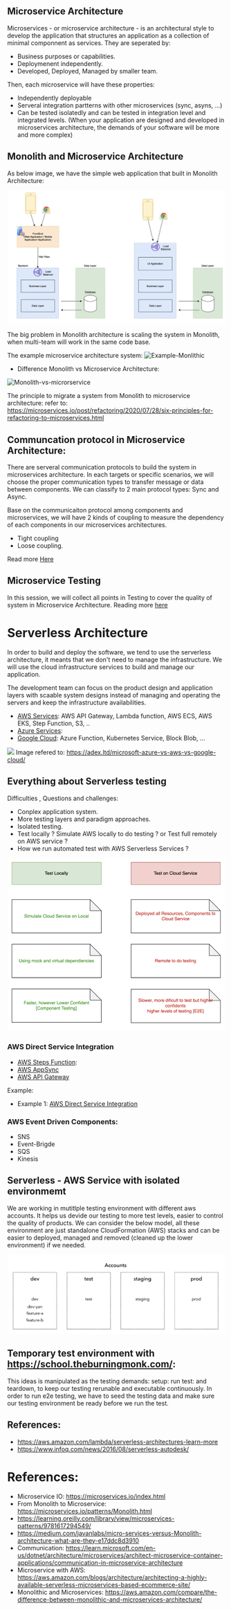## Microservice Architecture
Microservices - or microservice architecture - is an architectural style to develop the application that structures an application as a collection of minimal componnent as services.
They are seperated by: 
+ Business purposes or capabilities.
+ Deploymenent independently.
+ Developed, Deployed, Managed by smaller team.

Then, each microservice will have these properties:
+ Independently deployable
+ Serveral integration partterns with other microservices (sync, asyns, ...)
+ Can be tested isolatedly and can be tested in integration level and integrated levels.
(When your application are designed and developed in microservices architecture, the demands of your software will be more and more complex)

## Monolith and Microservice Architecture
As below image, we have the simple web application that built in  Monolith Architecture:

![Monolith](./images/monolithic.png)

The big problem in Monolith architecture is scaling the system in Monolith, when multi-team will work in the same code base.

The example microservice architecture system:
![Example-Monlithic](https://d2908q01vomqb2.cloudfront.net/fc074d501302eb2b93e2554793fcaf50b3bf7291/2021/07/14/Figure-2.-Microservices-based-order-submission-workflow.jpg)

- Difference Monolith vs Microservice Architecture:

![Monolith-vs-microrservice](https://www.openlegacy.com/hs-fs/hubfs/Picture1.webp?width=889&height=478&name=Picture1.webp)

The principle to migrate a system from Monolith to microservice architecture:
refer to: https://microservices.io/post/refactoring/2020/07/28/six-principles-for-refactoring-to-microservices.html

## Communcation protocol in Microservice Architecture:
There are serveral communication protocols to build the system in microservices architecture. In each targets or specific scenarios, we will choose the proper communication types to transfer message or data between components.
We can classify to 2 main protocol types: Sync and Async.

Base on the communicaiton protocol among components and microservices, we will have 2 kinds of coupling to measure the dependency of each components in our microservices architectures.
- Tight coupling
- Loose coupling.

Read more [Here](./sync-and-async.md)

## Microservice Testing
In this session, we will collect all points in Testing to cover the quality of system in Microservice Architecture.
Reading more [here](./microservice-testing.md)

# Serverless Architecture
In order to build and deploy the software, we tend to use the serverless architecture, it meants that we don't need to manage the infrastructure. We will use the cloud infrastructure services to build and manage our application.

The development team can focus on the product design and application layers with scaable system designs instead of managing and operating the servers and keep the infrastructure availabilities.

- [AWS Services](https://aws.amazon.com/serverless/): AWS API Gateway, Lambda function, AWS ECS, AWS EKS, Step Function, S3, ..
- [Azure Services](https://azure.microsoft.com/en-us/solutions/serverless):
- [Google Cloud](https://cloud.google.com/): Azure Function, Kubernetes Service, Block Blob, ...

![](https://sp-ao.shortpixel.ai/client/to_webp,q_glossy,ret_img,w_1200/https://adex.ltd/wp-content/uploads/2023/02/Microsoft-Azure-VS.-AWS-Vs.-Google-Cloud.png)
Image refered to: https://adex.ltd/microsoft-azure-vs-aws-vs-google-cloud/

## Everything about Serverless testing
Difficulties , Questions and challenges:
- Conplex application system.
- More testing layers and paradigm approaches.
- Isolated testing.
- Test locally ? Simulate AWS locally to do testing ? or Test full remotely on AWS service ? 
- How we run automated test with AWS Serverless Services ?

![Serverless-Testing](./images/serverless-testing-approaches.png)

### AWS Direct Service Integration
- [AWS Steps Function](https://docs.aws.amazon.com/step-functions/latest/dg/welcome.html):
- [AWS AppSync](https://docs.aws.amazon.com/appsync/latest/devguide/what-is-appsync.html)
- [AWS API Gateway](https://aws.amazon.com/api-gateway/)

Example:
- Example 1: [AWS Direct Service Integration](./aws/test-apigateway-lambda-dynamodb/readme.md)

### AWS Event Driven Components:
- SNS
- Event-Brigde
- SQS
- Kinesis

## Serverless - AWS Service with isolated environmemt
We are working in mutitlple testing environment with different aws accounts. It helps us devide our testing to more test levels, easier to control the quality of products. We can consider the below model, all these environment are just standalone CloudFormation (AWS) stacks and can be easier to deployed, managed and removed (cleaned up the lower environment) if we needed.

![Muti-account-Multi-environment](./images/muti-account-multi-environment.png)

## Temporary test environment with https://school.theburningmonk.com/: 
This ideas is manipulated as the testing demands: setup: run test: and teardown, to keep our testing rerunable and executable continuously.
In order to run e2e testing, we have to seed the testing data and make sure our testing environment be ready before we run the test.



## References:
- https://aws.amazon.com/lambda/serverless-architectures-learn-more
- https://www.infoq.com/news/2016/08/serverless-autodesk/


# References:
- Microservice IO: https://microservices.io/index.html
- From Monolith to Microservice:
https://microservices.io/patterns/Monolith.html
- https://learning.oreilly.com/library/view/microservices-patterns/9781617294549/
- https://medium.com/javanlabs/micro-services-versus-Monolith-architecture-what-are-they-e17ddc8d3910
- Communication: https://learn.microsoft.com/en-us/dotnet/architecture/microservices/architect-microservice-container-applications/communication-in-microservice-architecture
- Microservice with AWS: https://aws.amazon.com/blogs/architecture/architecting-a-highly-available-serverless-microservices-based-ecommerce-site/
- Monolithic and Microservices: https://aws.amazon.com/compare/the-difference-between-monolithic-and-microservices-architecture/
